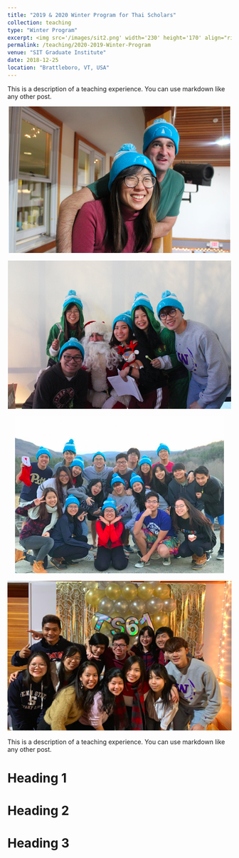 ```yaml
---
title: "2019 & 2020 Winter Program for Thai Scholars"
collection: teaching
type: "Winter Program"
excerpt: <img src='/images/sit2.png' width='230' height='170' align="right" hspace="20"> After graduating from Mahidol Wittayanusor high school in Nakorn Pathom, my roommate, my neighbor Stang, and I decided to go on a trip together. That coincided when my parent just bought a new house in my hometown, Ubon Ratchathani.  We thus decided to gather at my hometown and go to Laos, which is two hours from Ubon Ratchathani. Thanks to several sponsors (i.e., Pleng, Prim's, and my parents), we had a perfect time staying in my hometown and Savannakhet, Laos. 
permalink: /teaching/2020-2019-Winter-Program
venue: "SIT Graduate Institute"
date: 2018-12-25
location: "Brattleboro, VT, USA"
---
```


This is a description of a teaching experience. You can use markdown like any other post.


<p align="center">
  <img src="/images/sit1.png">
</p>


<p align="center">
  <img src="/images/sit2.png">
</p>


<p align="center">
  <img src="/images/sit3.png">
</p>

<p align="center">
  <img src="/images/sit4.png">
</p>


This is a description of a teaching experience. You can use markdown like any other post.

Heading 1
======

Heading 2
======

Heading 3
======
